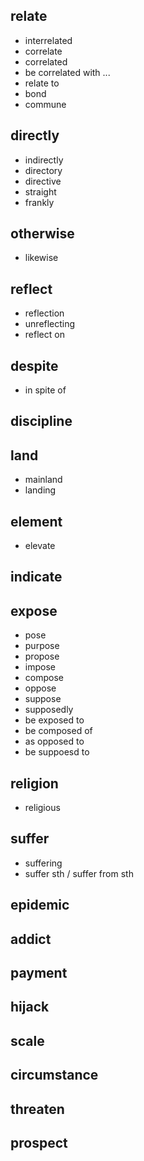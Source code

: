 ## relate

- interrelated
- correlate
- correlated
- be correlated with ...
- relate to 
- bond
- commune

## directly

- indirectly
- directory
- directive
- straight
- frankly

## otherwise

- likewise

## reflect

- reflection
- unreflecting
- reflect on

## despite

- in spite of

## discipline

## land

- mainland
- landing

## element

- elevate

## indicate

## expose

- pose
- purpose
- propose
- impose
- compose
- oppose
- suppose
- supposedly
- be exposed to 
- be composed of
- as opposed to
- be suppoesd to

## religion

- religious

## suffer

- suffering
- suffer sth / suffer from sth

## epidemic

## addict

## payment

## hijack

## scale

## circumstance

## threaten

## prospect









